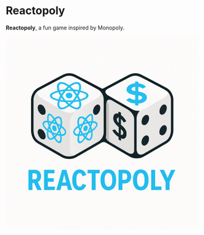 # Reactopoly

**Reactopoly**, a fun game inspired by Monopoly.

![Reactopoly Logo](src/assets/logo.png)
